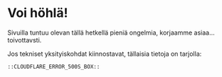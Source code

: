 <html>
  <head>
    <title>Harmi, jotain meni vikaan!</title>
  </head>
  <body>
    <h1>Voi höhlä!</h1>
    <p>Sivuilla tuntuu olevan tällä hetkellä pieniä ongelmia, korjaamme asiaa... toivottavsti. </p>
    <p>Jos tekniset yksityiskohdat kiinnostavat, tällaisia tietoja on tarjolla: </p>
    <code>::CLOUDFLARE_ERROR_500S_BOX::</code>
  </body>
</html>
